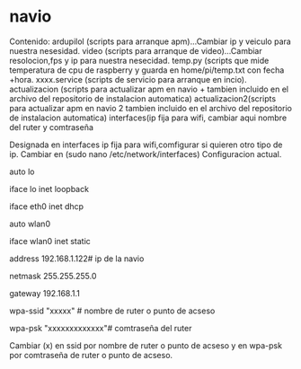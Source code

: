 # navio
Contenido:
ardupilol (scripts para arranque apm)...Cambiar ip y veiculo para nuestra nesesidad.
video (scripts para arranque de video)...Cambiar resolocion,fps y ip para nuestra nesecidad.
temp.py (scripts que mide temperatura de cpu de raspberry y guarda en home/pi/temp.txt con fecha +hora.
xxxx.service (scripts de servicio para arranque en incio).
actualizacion (scripts para actualizar apm en navio + tambien incluido en el archivo del repositorio de instalacion automatica)
actualizacion2(scripts para actualizar apm en navio 2 tambien incluido en el archivo del repositorio de instalacion automatica)
interfaces(ip fija para wifi, cambiar aqui nombre del ruter y comtraseña

Designada en interfaces ip fija para wifi,comfigurar si quieren otro tipo de ip.
Cambiar en (sudo nano /etc/network/interfaces)
Configuracion actual.

auto lo

iface lo inet loopback

iface eth0 inet dhcp

auto wlan0

iface wlan0 inet static

address 192.168.1.122# ip de la navio

netmask 255.255.255.0

gateway 192.168.1.1

wpa-ssid "xxxxx" # nombre de ruter o punto de acseso

wpa-psk "xxxxxxxxxxxxx"# comtraseña del ruter

Cambiar (x) en ssid por nombre de ruter o punto de acseso y en wpa-psk por comtraseña de ruter o punto de acseso.
